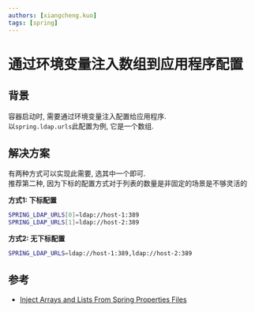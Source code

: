 ```yaml
---
authors: [xiangcheng.kuo]
tags: [spring]
---
```


# 通过环境变量注入数组到应用程序配置

## 背景

容器启动时, 需要通过环境变量注入配置给应用程序.<br/>
以`spring.ldap.urls`此配置为例, 它是一个数组.

## 解决方案

有两种方式可以实现此需要, 选其中一个即可.<br/>
推荐第二种, 因为下标的配置方式对于列表的数量是非固定的场景是不够灵活的

**方式1: 下标配置**
```bash
SPRING_LDAP_URLS[0]=ldap://host-1:389
SPRING_LDAP_URLS[1]=ldap://host-2:389
```

**方式2: 无下标配置**
```bash
SPRING_LDAP_URLS=ldap://host-1:389,ldap://host-2:389
```

## 参考

- [Inject Arrays and Lists From Spring Properties Files](https://www.baeldung.com/spring-inject-arrays-lists#reading-properties-programmatically)